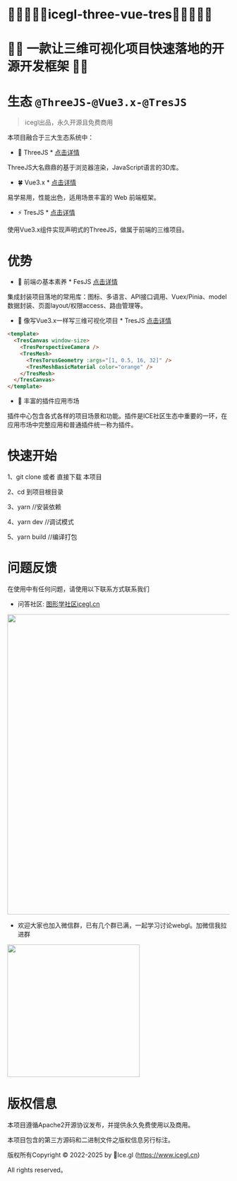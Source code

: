 <!--
 * @Description: 
 * @Version: 1.668
 * @Autor: 地虎降天龙
 * @Date: 2023-10-16 10:53:09
 * @LastEditors: 地虎降天龙
 * @LastEditTime: 2023-10-31 11:24:00
-->
# 🧊🧊🧊🧊🧊icegl-three-vue-tres🧊🧊🧊🧊🧊
# 🎉🎊 一款让三维可视化项目快速落地的开源开发框架 🎊🎉

# 生态 `@ThreeJS-@Vue3.x-@TresJS`
> icegl出品，永久开源且免费商用

本项目融合于三大生态系统中：
- 🎲 ThreeJS * [点击详情](https://threejs.org)

ThreeJS大名鼎鼎的基于浏览器渲染，JavaScript语言的3D库。

- 🍀 Vue3.x * [点击详情](https://cn.vuejs.org)

易学易用，性能出色，适用场景丰富的 Web 前端框架。

- ⚡ TresJS * [点击详情](https://tresjs.org)

使用Vue3.x组件实现声明式的ThreeJS，做属于前端的三维项目。

# 优势
- 🌈 前端の基本素养 * FesJS [点击详情](https://fesjs.mumblefe.cn)

集成封装项目落地的常用库：图标、多语言、API接口调用、Vuex/Pinia、model数据封装、页面layout/权限access、路由管理等。

- 🌠 像写Vue3.x一样写三维可视化项目 * TresJS [点击详情](https://tresjs.org/guide)

```html
<template>
  <TresCanvas window-size>
    <TresPerspectiveCamera />
    <TresMesh>
      <TresTorusGeometry :args="[1, 0.5, 16, 32]" />
      <TresMeshBasicMaterial color="orange" />
    </TresMesh>
  </TresCanvas>
</template>
```
- 🧩 丰富的插件应用市场

插件中心包含各式各样的项目场景和功能。插件是ICE社区生态中重要的一环，在应用市场中完整应用和普通插件统一称为插件。

# 快速开始
1、git clone 或者 直接下载 本项目

2、cd 到项目根目录

3、yarn	//安装依赖

4、yarn dev	//调试模式

5、yarn build	//编译打包

# 问题反馈
在使用中有任何问题，请使用以下联系方式联系我们

- 问答社区: [图形学社区icegl.cn](https://www.icegl.cn/ask)
<p align = "left">   
<img src="https://icegl-1314935952.cos.ap-beijing.myqcloud.com/uploads/20230421/QQ20230421-121209.png" width="680" />
</p>

- 欢迎大家也加入微信群，已有几个群已满，一起学习讨论webgl。加微信我拉进群
<p align = "left">    
<img src="https://icegl-1314935952.cos.ap-beijing.myqcloud.com/uploads/20230731/17d59bab46815cce1f4f1e09dcbb6ccc.png" width="300" />
</p>

# 版权信息

本项目遵循Apache2开源协议发布，并提供永久免费使用以及商用。

本项目包含的第三方源码和二进制文件之版权信息另行标注。

版权所有Copyright © 2022-2025 by 🧊Ice.gl (https://www.icegl.cn)

All rights reserved。